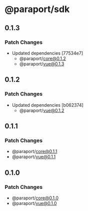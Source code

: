 # @paraport/sdk

## 0.1.3

### Patch Changes

- Updated dependencies [77534e7]
  - @paraport/core@0.1.2
  - @paraport/vue@0.1.3

## 0.1.2

### Patch Changes

- Updated dependencies [b062374]
  - @paraport/vue@0.1.2

## 0.1.1

### Patch Changes

- @paraport/core@0.1.1
- @paraport/vue@0.1.1

## 0.1.0

### Patch Changes

- @paraport/core@0.1.0
- @paraport/vue@0.1.0
